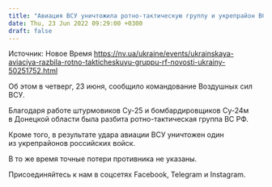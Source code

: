 ```yaml
---
title: "Авиация ВСУ уничтожила ротно-тактическую группу и укрепрайон ВС РФ"
date: Thu, 23 Jun 2022 09:29:00 +0300
draft: false
---
```

Источник: Новое Время https://nv.ua/ukraine/events/ukrainskaya-aviaciya-razbila-rotno-takticheskuyu-gruppu-rf-novosti-ukrainy-50251752.html


Об этом в четверг, 23 июня, сообщило командование Воздушных сил ВСУ.

Благодаря работе штурмовиков Су-25 и бомбардировщиков Су-24м в Донецкой области была разбита ротно-тактическая группа ВС РФ.

Кроме того, в результате удара авиации ВСУ уничтожен один из укрепрайонов российских войск.

В то же время точные потери противника не указаны.

Присоединяйтесь к нам в соцсетях Facebook, Telegram и Instagram.
